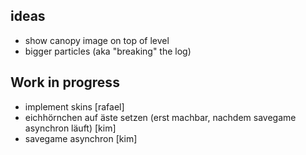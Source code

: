 ## ideas
- show canopy image on top of level
- bigger particles (aka "breaking" the log)

## Work in progress
- implement skins [rafael]
- eichhörnchen auf äste setzen (erst machbar, nachdem savegame asynchron läuft) [kim]
- savegame asynchron [kim]
